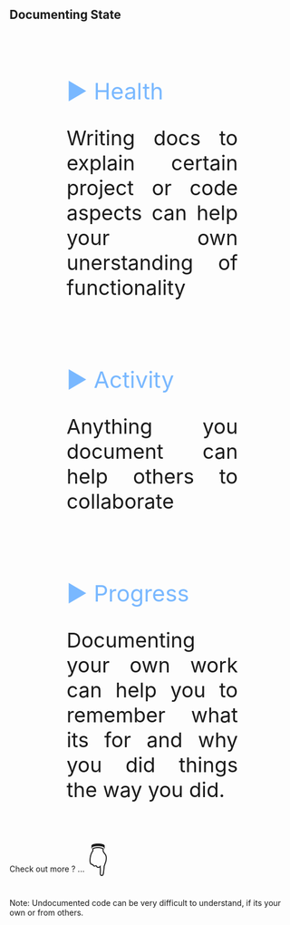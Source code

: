 ## Documenting State

<div style="font-size: 36px; text-align: justify; width: 60%; margin: 0% 20% 0% 20%;">

<br>

<span style='font-size:40px; padding: 0px 20px 0px 0px; color: #79b8ff;'>&#9654; Health</span>

  Writing docs to explain certain project or code aspects can help your own unerstanding of functionality

<br>

<span style='font-size:40px; padding: 0px 20px 0px 0px; color: #79b8ff;'>&#9654; Activity</span>

  Anything you document can help others to collaborate

<br>

<span style='font-size:40px; padding: 0px 20px 0px 0px; color: #79b8ff;'>&#9654; Progress</span>

  Documenting your own work can help you to remember what its for and why you did things the way you did.

</div>

<br><br>
Check out more ? ...
<span style='font-size:50px;'>&#128071;</span>

<!-- Add some speaker notes -->
Note: Undocumented code can be very difficult to understand, if its your own or from others.
